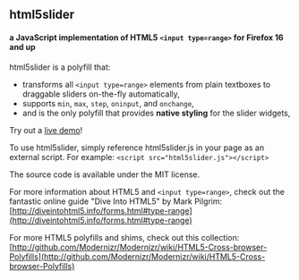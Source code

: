 ## html5slider

#### a JavaScript implementation of HTML5 `<input type=range>` for Firefox 16 and up

html5slider is a polyfill that:
* transforms all `<input type=range>` elements from plain textboxes to draggable sliders on-the-fly automatically,
* supports `min`, `max`, `step`, `oninput`, and `onchange`,
* and is the only polyfill that provides **native styling** for the slider widgets,

Try out a [live demo](http://frankyan.com/labs/html5slider/)!

To use html5slider, simply reference html5slider.js in your page as an external script. For example:
`<script src="html5slider.js"></script>`

The source code is available under the MIT license.

For more information about HTML5 and `<input type=range>`, check out the
fantastic online guide "Dive Into HTML5" by Mark Pilgrim:
[http://diveintohtml5.info/forms.html#type-range](http://diveintohtml5.info/forms.html#type-range)

For more HTML5 polyfills and shims, check out this collection:
[http://github.com/Modernizr/Modernizr/wiki/HTML5-Cross-browser-Polyfills](http://github.com/Modernizr/Modernizr/wiki/HTML5-Cross-browser-Polyfills)

